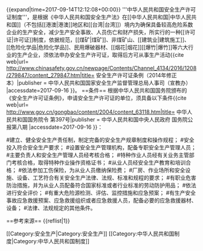 {{expand|time=2017-09-14T12:12:08+00:00}}
'''中华人民共和国安全生产许可证制度'''，是根据《中华人民共和国安全生产法》在[[中华人民共和国|中华人民共和国]]（不包括[[港澳|港澳]]地区和[[台湾|台湾]]）境内为确保具备较高危险系数企业的生产安全，减少生产安全事故、人员伤亡和财产损失，所实行的一种[[许可证|许可证]]制度，依据规范，[[煤矿|煤矿]]、非煤矿山、[[建筑业|建筑施工]]、[[危险化学品|危险化学品]]、民用爆破器材、[[烟花|烟花]][[爆竹|爆竹]]等六大行业的生产企业，须依法申办安全生产许可证，取得后方可从事生产活动<ref name="aqscxkstl">{{cite web|url= http://www.chinasafety.gov.cn/newpage/Contents/Channel_4134/2016/1208/279847/content_279847.htm|title= 安全生产许可证条例（2014年修正本）|publisher = 中华人民共和国国家安全生产监督管理总局人事司（宣教办） |accessdate=2017-09-16  }}</ref>。
==条件==
根据中华人民共和国国务院颁布的《安全生产许可证条例》，申请安全生产许可证的单位，须具备以下条件<ref name="gwyl397">{{cite web|url= http://www.gov.cn/gongbao/content/2004/content_63118.htm|title= 中华人民共和国国务院令 第397号|publisher = 中华人民共和国中央人民政府 国务院公报第八期 |accessdate=2017-09-16  }}</ref>：

#建立、健全安全生产责任制，制定完备的安全生产规章制度和操作规程；
#安全投入符合安全生产要求；
#设置安全生产管理机构，配备专职安全生产管理人员；
#主要负责人和安全生产管理人员经考核合格；
#特种作业人员经有关业务主管部门考核合格，取得特种作业操作资格证书；
#从业人员经安全生产教育和培训合格；
#依法参加工伤保险，为从业人员缴纳保险费；
#厂房、作业场所和安全设施、设备、工艺符合有关安全生产法律、法规、标准和规程的要求；
#有职业危害防治措施，并为从业人员配备符合国家标准或者行业标准的劳动防护用品；
#依法进行安全评价；
#有重大危险源检测、评估、监控措施和应急预案；
#有生产安全事故应急救援预案、应急救援组织或者应急救援人员，配备必要的应急救援器材、设备；
#法律、法规规定的其他条件。

==参考来源==
{{reflist|1}}

[[Category:安全生产|Category:安全生产]]
[[Category:中华人民共和国制度|Category:中华人民共和国制度]]